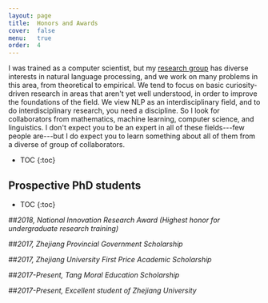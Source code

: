 ```yaml
---
layout: page
title:  Honors and Awards
cover:  false
menu:   true
order:  4
---
```


I was trained as a computer scientist, but my
[research group](/collaborators/) has diverse interests 
in natural language processing, and we work on many problems in 
this area, from theoretical to empirical. We tend to focus on basic 
curiosity-driven research in areas that aren't yet well understood, in 
order to improve the foundations of the field. We view NLP as an
interdisciplinary field, and to do interdisciplinary research, you need a 
discipline. So I look for collaborators from mathematics, machine learning,
computer science, and linguistics. I don't expect you to be an expert in 
all of these fields---few people are---but I do expect you to learn 
something about all of them from a diverse of group of collaborators.

* TOC
{:toc}

## Prospective PhD students

* TOC
{:toc}

##_2018, National Innovation Research Award (Highest honor for undergraduate research training)_

##_2017, Zhejiang Provincial Government Scholarship_

##_2017, Zhejiang University First Price Academic Scholarship_

##_2017-Present, Tang Moral Education Scholarship_

##_2017-Present, Excellent student of Zhejiang University_
